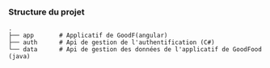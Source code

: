 ### Structure du projet

    .
    ├── app       # Applicatif de GoodF(angular)
    ├── auth      # Api de gestion de l'authentification (C#)
    └── data      # Api de gestion des données de l'applicatif de GoodFood (java)